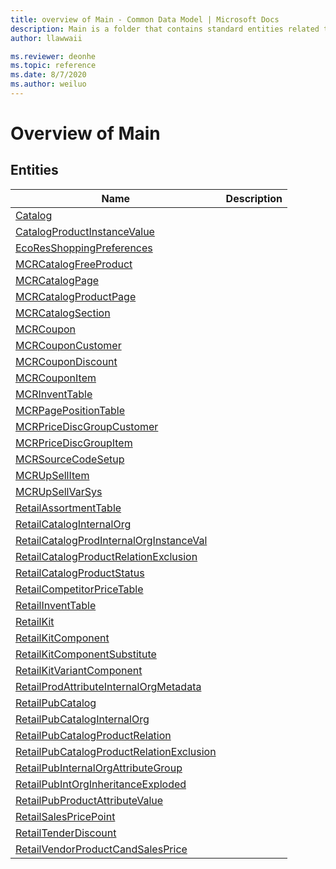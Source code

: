 ```yaml
---
title: overview of Main - Common Data Model | Microsoft Docs
description: Main is a folder that contains standard entities related to the Common Data Model.
author: llawwaii

ms.reviewer: deonhe
ms.topic: reference
ms.date: 8/7/2020
ms.author: weiluo
---
```


# Overview of Main


## Entities

|Name|Description|
|---|---|
|[Catalog](Catalog.md)||
|[CatalogProductInstanceValue](CatalogProductInstanceValue.md)||
|[EcoResShoppingPreferences](EcoResShoppingPreferences.md)||
|[MCRCatalogFreeProduct](MCRCatalogFreeProduct.md)||
|[MCRCatalogPage](MCRCatalogPage.md)||
|[MCRCatalogProductPage](MCRCatalogProductPage.md)||
|[MCRCatalogSection](MCRCatalogSection.md)||
|[MCRCoupon](MCRCoupon.md)||
|[MCRCouponCustomer](MCRCouponCustomer.md)||
|[MCRCouponDiscount](MCRCouponDiscount.md)||
|[MCRCouponItem](MCRCouponItem.md)||
|[MCRInventTable](MCRInventTable.md)||
|[MCRPagePositionTable](MCRPagePositionTable.md)||
|[MCRPriceDiscGroupCustomer](MCRPriceDiscGroupCustomer.md)||
|[MCRPriceDiscGroupItem](MCRPriceDiscGroupItem.md)||
|[MCRSourceCodeSetup](MCRSourceCodeSetup.md)||
|[MCRUpSellItem](MCRUpSellItem.md)||
|[MCRUpSellVarSys](MCRUpSellVarSys.md)||
|[RetailAssortmentTable](RetailAssortmentTable.md)||
|[RetailCatalogInternalOrg](RetailCatalogInternalOrg.md)||
|[RetailCatalogProdInternalOrgInstanceVal](RetailCatalogProdInternalOrgInstanceVal.md)||
|[RetailCatalogProductRelationExclusion](RetailCatalogProductRelationExclusion.md)||
|[RetailCatalogProductStatus](RetailCatalogProductStatus.md)||
|[RetailCompetitorPriceTable](RetailCompetitorPriceTable.md)||
|[RetailInventTable](RetailInventTable.md)||
|[RetailKit](RetailKit.md)||
|[RetailKitComponent](RetailKitComponent.md)||
|[RetailKitComponentSubstitute](RetailKitComponentSubstitute.md)||
|[RetailKitVariantComponent](RetailKitVariantComponent.md)||
|[RetailProdAttributeInternalOrgMetadata](RetailProdAttributeInternalOrgMetadata.md)||
|[RetailPubCatalog](RetailPubCatalog.md)||
|[RetailPubCatalogInternalOrg](RetailPubCatalogInternalOrg.md)||
|[RetailPubCatalogProductRelation](RetailPubCatalogProductRelation.md)||
|[RetailPubCatalogProductRelationExclusion](RetailPubCatalogProductRelationExclusion.md)||
|[RetailPubInternalOrgAttributeGroup](RetailPubInternalOrgAttributeGroup.md)||
|[RetailPubIntOrgInheritanceExploded](RetailPubIntOrgInheritanceExploded.md)||
|[RetailPubProductAttributeValue](RetailPubProductAttributeValue.md)||
|[RetailSalesPricePoint](RetailSalesPricePoint.md)||
|[RetailTenderDiscount](RetailTenderDiscount.md)||
|[RetailVendorProductCandSalesPrice](RetailVendorProductCandSalesPrice.md)||

